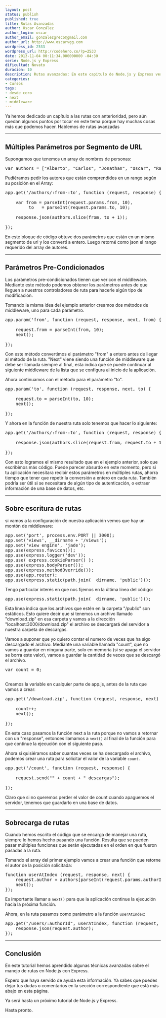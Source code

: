 ```yaml
---
layout: post
status: publish
published: true
title: Rutas Avanzadas
author: Oscar González
author_login: oscar
author_email: gonzalezgreco@gmail.com
author_url: http://www.oscarvgg.com
wordpress_id: 2533
wordpress_url: http://codehero.co/?p=2533
date: 2013-11-04 00:11:34.000000000 -04:30
serie: Node.js y Express
dificultad: Novato
duracion: 10
description: Rutas avanzadas: En este capitulo de Node.js y Express veremos que hay muchas cosas más que podemos hacer con las rutas de las que ya hemos aprendido.
categories:
- Cursos
tags:
- desde cero
- next
- middleware
---
```

<p>Ya hemos dedicado un capítulo a las rutas con anterioridad, pero aún quedan algunos puntos por tocar en este tema porque hay muchas cosas más que podemos hacer. Hablemos de rutas avanzadas</p>

<hr />

<h2>Múltiples Parámetros por Segmento de URL</h2>

<p>Supongamos que tenemos un array de nombres de personas:</p>

<pre>var authors = ["Alberto", "Carlos", "Jonathan", "Oscar", "Ramses", "Ricardo"];
</pre>

<p>Pudiéramos pedir los autores que están comprendidos en un rango según su posición en el Array:</p>

<pre>app.get('/authors/:from-:to', function (request, response) {

    var from = parseInt(request.params.from, 10),
         to   = parseInt(request.params.to, 10);

    response.json(authors.slice(from, to + 1));

});
</pre>

<p>En este bloque de código obtuve dos parámetros que están en un mismo segmento de url y los convertí a entero. Luego retorné como json el rango requerido del array de autores.</p>

<hr />

<h2>Parámetros Pre-Condicionados</h2>

<p>Los parámetros pre-condicionados tienen que ver con el middleware. Mediante este método podemos obtener los parámetros antes de que lleguen a nuestros controladores de ruta para hacerle algún tipo de modificación.</p>

<p>Tomando la misma idea del ejemplo anterior creamos dos métodos de middleware, uno para cada parámetro.</p>

<pre>app.param('from', function (request, response, next, from) {

    request.from = parseInt(from, 10);
    next();

});
</pre>

<p>Con este método convertimos el parámetro "from" a entero antes de llegar al método de la ruta. "Next" viene siendo una función de middleware que debe ser llamada siempre al final, esta indica que se puede continuar al siguiente middleware de la lista que se configura al inicio de la aplicación.</p>

<p>Ahora continuamos con el método para el parámetro "to".</p>

<pre>app.param('to', function (request, response, next, to) {

    request.to = parseInt(to, 10);
    next();

});
</pre>

<p>Y ahora en la función de nuestra ruta solo tenemos que hacer lo siguiente:</p>

<pre>app.get('/authors/:from-:to', function (request, response) {

    response.json(authors.slice(request.from, request.to + 1));

});
</pre>

<p>Con esto logramos el mismo resultado que en el ejemplo anterior, solo que escribimos más código. Puede parecer absurdo en este momento, pero si tu aplicación necesitara recibir estos parámetros en múltiples rutas, ahorra tiempo que tener que repetir la conversión a entero en cada ruta. También podría ser útil si se necesitara de algún tipo de autenticación, o extraer información de una base de datos, etc.</p>

<hr />

<h2>Sobre escritura de rutas</h2>

<p>si vamos a la configuración de nuestra aplicación vemos que hay un montón de middleware:</p>

<pre>app.set('port', process.env.PORT || 3000);
app.set('views', __dirname + '/views');
app.set('view engine', 'jade');
app.use(express.favicon());
app.use(express.logger('dev'));
app.use( express.cookieParser() );
app.use(express.bodyParser());
app.use(express.methodOverride());
app.use(app.router);
app.use(express.static(path.join(__dirname, 'public')));
</pre>

<p>Tengo particular interés en que nos fijemos en la última línea del código:</p>

<pre>app.use(express.static(path.join(__dirname, 'public')));
</pre>

<p>Esta línea indica que los archivos que estén en la carpeta "/public" son estáticos. Esto quiere decir que si tenemos un archivo llamado "download.zip" en esa carpeta y vamos a la dirección "localhost:3000/download.zip" el archivo se descargará del servidor a nuestra carpeta de descargas.</p>

<p>Vamos a suponer que yo quiero contar el numero de veces que ha sigo descargado el archivo. Mediante una variable llamada "count", que no vamos a guardar en ninguna parte, solo en memoria (si se apaga el servidor se borra este valor), vamos a guardar la cantidad de veces que se descargó el archivo.</p>

<pre>var count = 0;

</pre>

<p>Creamos la variable en cualquier parte de app.js, antes de la ruta que vamos a crear:</p>

<pre>app.get('/download.zip', function (request, response, next) {

    count++;
    next();

});
</pre>

<p>En este caso pasamos la función next a la ruta porque no vamos a retornar con un "response", entonces llamamos a <code>next()</code> al final de la función para que continue la ejecución con el siguiente paso.</p>

<p>Ahora si quisiéramos saber cuantas veces se ha descargado el archivo, podemos crear una ruta para solicitar el valor de la variable <code>count</code>.</p>

<pre>app.get('/count', function (request, response) {

    request.send("" + count + " descargas");

});
</pre>

<p>Claro que si no queremos perder el valor de count cuando apaguemos el servidor, tenemos que guardarlo en una base de datos.</p>

<hr />

<h2>Sobrecarga de rutas</h2>

<p>Cuando hemos escrito el código que se encarga de manejar una ruta, siempre lo hemos hecho pasando una función. Resulta que se pueden pasar múltiples funciones que serán ejecutadas en el orden en que fueron pasadas a la ruta.</p>

<p>Tomando el array del primer ejemplo vamos a crear una función que retorne el autor de la posición solicitada:</p>

<pre>function userAtIndex (request, response, next) {
    request.author = authors[parseInt(request.params.authorId, 10)];
    next();
});
</pre>

<p>Es importante llamar a <code>next()</code> para que la aplicación continue la ejecución hacia la próxima función.</p>

<p>Ahora, en la ruta pasamos como parámetro a la función <code>userAtIndex</code>:</p>

<pre>app.get("/users/:authorId", userAtIndex, function (request, response) {
    response.json(request.author);
});
</pre>

<hr />

<h2>Conclusión</h2>

<p>En este tutorial hemos aprendido algunas técnicas avanzadas sobre el manejo de rutas en Node.js con Express.</p>

<p>Espero que haya servido de ayuda esta información. Ya sabes que puedes dejar tus dudas o comentarios en la sección correspondiente que está más abajo en esta página.</p>

<p>Ya será hasta un próximo tutorial de Node.js y Express.</p>

<p>Hasta pronto.</p>

